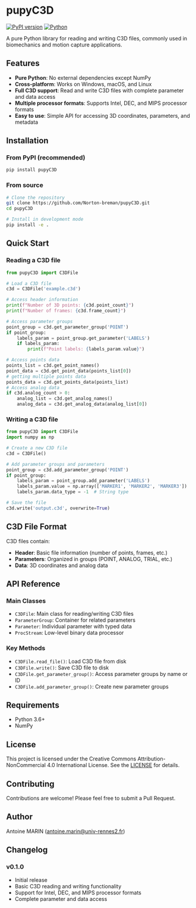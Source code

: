 # pupyC3D

[![PyPI version](https://badge.fury.io/py/pupyC3D.svg)](https://badge.fury.io/py/pupyC3D)
[![Python](https://img.shields.io/pypi/pyversions/pupyC3D.svg)](https://pypi.org/project/pupyC3D/)

A pure Python library for reading and writing C3D files, commonly used in biomechanics and motion capture applications.

## Features

- **Pure Python**: No external dependencies except NumPy
- **Cross-platform**: Works on Windows, macOS, and Linux
- **Full C3D support**: Read and write C3D files with complete parameter and data access
- **Multiple processor formats**: Supports Intel, DEC, and MIPS processor formats
- **Easy to use**: Simple API for accessing 3D coordinates, parameters, and metadata

## Installation

### From PyPI (recommended)

```bash
pip install pupyC3D
```

### From source

```bash
# Clone the repository
git clone https://github.com/Norton-breman/pupyC3D.git
cd pupyC3D

# Install in development mode
pip install -e .
```

## Quick Start

### Reading a C3D file

```python
from pupyC3D import C3DFile

# Load a C3D file
c3d = C3DFile('example.c3d')

# Access header information
print(f"Number of 3D points: {c3d.point_count}")
print(f"Number of frames: {c3d.frame_count}")

# Access parameter groups
point_group = c3d.get_parameter_group('POINT')
if point_group:
    labels_param = point_group.get_parameter('LABELS')
    if labels_param:
        print(f"Point labels: {labels_param.value}")

# Access points data
points_list = c3d.get_point_names()
point_data = c3d.get_point_data(points_list[0])
# getting multiple points data
points_data = c3d.get_points_data(points_list)
# Access analog data
if c3d.analog_count > 0:
    analog_list = c3d.get_analog_names()
    analog_data = c3d.get_analog_data(analog_list[0])
```

### Writing a C3D file

```python
from pupyC3D import C3DFile
import numpy as np

# Create a new C3D file
c3d = C3DFile()

# Add parameter groups and parameters
point_group = c3d.add_parameter_group('POINT')
if point_group:
    labels_param = point_group.add_parameter('LABELS')
    labels_param.value = np.array(['MARKER1', 'MARKER2', 'MARKER3'])
    labels_param.data_type = -1  # String type

# Save the file
c3d.write('output.c3d', overwrite=True)
```

## C3D File Format

C3D files contain:
- **Header**: Basic file information (number of points, frames, etc.)
- **Parameters**: Organized in groups (POINT, ANALOG, TRIAL, etc.)
- **Data**: 3D coordinates and analog data

## API Reference

### Main Classes

- `C3DFile`: Main class for reading/writing C3D files
- `ParameterGroup`: Container for related parameters
- `Parameter`: Individual parameter with typed data
- `ProcStream`: Low-level binary data processor

### Key Methods

- `C3DFile.read_file()`: Load C3D file from disk
- `C3DFile.write()`: Save C3D file to disk
- `C3DFile.get_parameter_group()`: Access parameter groups by name or ID
- `C3DFile.add_parameter_group()`: Create new parameter groups

## Requirements

- Python 3.6+
- NumPy

## License

This project is licensed under the Creative Commons Attribution-NonCommercial 4.0 International License.
See the [LICENSE](https://creativecommons.org/licenses/by-nc/4.0/) for details.

## Contributing

Contributions are welcome! Please feel free to submit a Pull Request.

## Author

Antoine MARIN (antoine.marin@univ-rennes2.fr)

## Changelog

### v0.1.0
- Initial release
- Basic C3D reading and writing functionality
- Support for Intel, DEC, and MIPS processor formats
- Complete parameter and data access 


